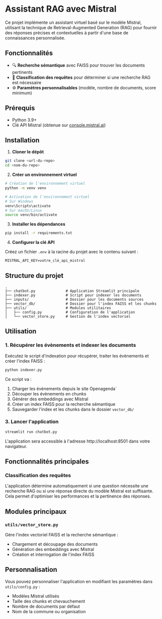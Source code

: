 # Assistant RAG avec Mistral

Ce projet implémente un assistant virtuel basé sur le modèle Mistral, utilisant la technique de Retrieval-Augmented Generation (RAG) pour fournir des réponses précises et contextuelles à partir d'une base de connaissances personnalisée.

## Fonctionnalités

- 🔍 **Recherche sémantique** avec FAISS pour trouver les documents pertinents
- 🧠 **Classification des requêtes** pour déterminer si une recherche RAG est nécessaire
- ⚙️ **Paramètres personnalisables** (modèle, nombre de documents, score minimum)

## Prérequis

- Python 3.9+ 
- Clé API Mistral (obtenue sur [console.mistral.ai](https://console.mistral.ai/))

## Installation

1. **Cloner le dépôt**

```bash
git clone <url-du-repo>
cd <nom-du-repo>
```

2. **Créer un environnement virtuel**

```bash
# Création de l'environnement virtuel
python -m venv venv

# Activation de l'environnement virtuel
# Sur Windows
venv\Scripts\activate
# Sur macOS/Linux
source venv/bin/activate
```

3. **Installer les dépendances**

```bash
pip install -r requirements.txt
```

4. **Configurer la clé API**

Créez un fichier `.env` à la racine du projet avec le contenu suivant :

```
MISTRAL_API_KEY=votre_clé_api_mistral
```

## Structure du projet

```
.
├── chatbot.py              # Application Streamlit principale
├── indexer.py              # Script pour indexer les documents
├── inputs/                 # Dossier pour les documents sources
├── vector_db/              # Dossier pour l'index FAISS et les chunks
├── utils/                  # Modules utilitaires
│   ├── config.py           # Configuration de l'application
│   └── vector_store.py     # Gestion de l'index vectoriel
```

## Utilisation

### 1. Récupérer les évènements et indexer les documents

Exécutez le script d'indexation pour récupérer, traiter les évènements et créer l'index FAISS :

```bash
python indexer.py
```

Ce script va :
1. Charger les évènements depuis le site Openagenda`
2. Découper les évènements en chunks
3. Générer des embeddings avec Mistral
4. Créer un index FAISS pour la recherche sémantique
5. Sauvegarder l'index et les chunks dans le dossier `vector_db/`

### 3. Lancer l'application

```bash
streamlit run chatbot.py
```

L'application sera accessible à l'adresse http://localhost:8501 dans votre navigateur.

## Fonctionnalités principales

### Classification des requêtes

L'application détermine automatiquement si une question nécessite une recherche RAG ou si une réponse directe du modèle Mistral est suffisante. Cela permet d'optimiser les performances et la pertinence des réponses.

## Modules principaux

### `utils/vector_store.py`

Gère l'index vectoriel FAISS et la recherche sémantique :
- Chargement et découpage des documents
- Génération des embeddings avec Mistral
- Création et interrogation de l'index FAISS

## Personnalisation

Vous pouvez personnaliser l'application en modifiant les paramètres dans `utils/config.py` :
- Modèles Mistral utilisés
- Taille des chunks et chevauchement
- Nombre de documents par défaut
- Nom de la commune ou organisation
